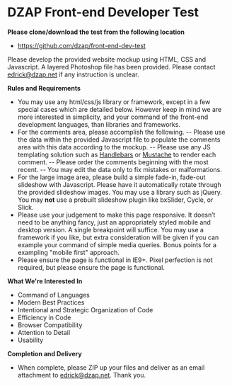 DZAP Front-end Developer Test
=============================

**Please clone/download the test from the following location**
- https://github.com/dzap/front-end-dev-test

Please develop the provided website mockup using HTML, CSS and Javascript. A layered Photoshop file has been provided. Please contact edrick@dzap.net if any instruction is unclear.

**Rules and Requirements**
- You may use any html/css/js library or framework, except in a few special cases which are detailed below. However keep in mind we are more interested in simplicity, and your command of the front-end development languages, than libraries and frameworks.
- For the comments area, please accomplish the following.
-- Please use the data within the provided Javascript file to populate the comments area with this data according to the mockup.
-- Please use any JS templating solution such as [Handlebars](http://handlebarsjs.com/) or [Mustache](https://mustache.github.io/) to render each comment.
-- Please order the comments beginning with the most recent.
-- You may edit the data only to fix mistakes or malformations.
- For the large image area, please build a simple fade-in, fade-out slideshow with Javascript. Please have it automatically rotate through the provided slideshow images. You may use a library such as jQuery. You may **not** use a prebuilt slideshow plugin like bxSlider, Cycle, or Slick.
- Please use your judgement to make this page responsive. It doesn’t need to be anything fancy, just an appropriately styled mobile and desktop version. A single breakpoint will suffice. You may use a framework if you like, but extra consideration will be given if you can example your command of simple media queries. Bonus points for a exampling "mobile first" approach.
- Please ensure the page is functional in IE9+. Pixel perfection is not required, but please ensure the page is functional.

**What We're Interested In**
- Command of Languages
- Modern Best Practices
- Intentional and Strategic Organization of Code
- Efficiency in Code
- Browser Compatibility
- Attention to Detail
- Usability

**Completion and Delivery**
- When complete, please ZIP up your files and deliver as an email attachment to edrick@dzap.net. Thank you.